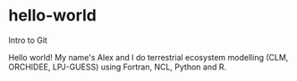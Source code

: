 # hello-world
Intro to Git

Hello world! My name's Alex and I do terrestrial ecosystem modelling (CLM, ORCHIDEE, LPJ-GUESS) using Fortran, NCL, Python and R.
